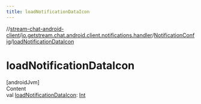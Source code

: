 ```yaml
---
title: loadNotificationDataIcon
---
```

//[stream-chat-android-client](../../../index.md)/[io.getstream.chat.android.client.notifications.handler](../index.md)/[NotificationConfig](index.md)/[loadNotificationDataIcon](loadNotificationDataIcon.md)



# loadNotificationDataIcon  
[androidJvm]  
Content  
val [loadNotificationDataIcon](loadNotificationDataIcon.md): [Int](https://kotlinlang.org/api/latest/jvm/stdlib/kotlin/-int/index.html)  



